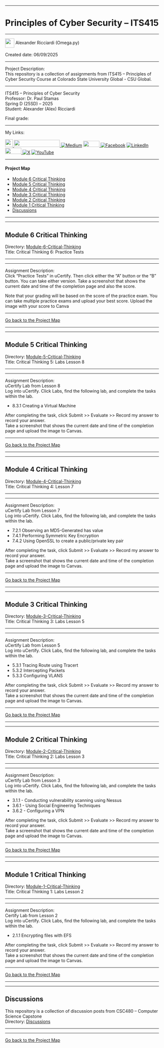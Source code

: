 ﻿-----------------------------------------------------------------------------------------------------------------------------
# Principles of Cyber Security – ITS415 
-----------------------------------------------------------------------------------------------------------------------------

<img width="30" height="30" align="center" src="https://github.com/user-attachments/assets/a8e0ea66-5d8f-43b3-8fff-2c3d74d57f53"> Alexander Ricciardi (Omega.py)      

Created date: 06/09/2025  

-----------------------------------------------------------------------------------------------------------------------------

Project Description:    
This repository is a collection of assignments from ITS415 – Principles of Cyber Security Course at Colorado State University Global - CSU Global.  

-----------------------------------------------------------------------------------------------------------------------------

ITS415 – Principles of Cyber Security  
Professor: Dr. Paul Stamas  
Spring D (25SD) – 2025   
Student: Alexander (Alex) Ricciardi   

Final grade:  

-----------------------------------------------------------------------------------------------------------------------------
My Links:   

<i><a href="https://www.alexomegapy.com" target="_blank"><img width="25" height="25" src="https://github.com/user-attachments/assets/a8e0ea66-5d8f-43b3-8fff-2c3d74d57f53"></i>
<i><a href="https://www.alexomegapy.com" target="_blank"><img width="150" height="23" src="https://github.com/user-attachments/assets/caa139ba-6b78-403f-902b-84450ff4d563"></i>
[![Medium](https://img.shields.io/badge/Medium-12100E?style=for-the-badge&logo=medium&logoColor=whit)](https://medium.com/@alex.omegapy)
<i><a href="https://dev.to/alex_ricciardi" target="_blank"><img width="53" height="20" src="https://github.com/user-attachments/assets/3dee9933-d8c9-4a38-b32e-b7a3c55e7e97"></i>
[![Facebook](https://img.shields.io/badge/Facebook-%231877F2.svg?logo=Facebook&logoColor=white)](https://www.facebook.com/profile.php?id=100089638857137)
[![LinkedIn](https://img.shields.io/badge/LinkedIn-%230077B5.svg?logo=linkedin&logoColor=white)](https://linkedin.com/in/alex-ricciardi)
<i><a href="https://www.threads.net/@alexomegapy?hl=en" target="_blank"><img width="53" height="20" src="https://github.com/user-attachments/assets/58c9e833-4501-42e4-b4fe-39ffafba99b2"></i>
[![X](https://img.shields.io/badge/X-black.svg?logo=X&logoColor=white)](https://x.com/AlexOmegapy)
[![YouTube](https://img.shields.io/badge/YouTube-%23FF0000.svg?logo=YouTube&logoColor=white)](https://www.youtube.com/channel/UC4rMaQ7sqywMZkfS1xGh2AA)  
   
-----------------------------------------------------------------------------------------------------------------------------

#### Project Map  

- [Module 6 Critical Thinking](#module-6-critical-thinking) 
- [Module 5 Critical Thinking](#module-5-critical-thinking) 
- [Module 4 Critical Thinking](#module-4-critical-thinking) 
- [Module 3 Critical Thinking](#module-3-critical-thinking) 
- [Module 2 Critical Thinking](#module-2-critical-thinking)
- [Module 1 Critical Thinking](#module-1-critical-thinking)  
- [Discussions](#discussions)


-----------------------------------------------------------------------------------------------------------------------------
-----------------------------------------------------------------------------------------------------------------------------
## Module 6 Critical Thinking 
Directory: [Module-6-Critical-Thinking](https://github.com/Omegapy/My-Academics-Portfolio/tree/main/BS-Computer-Science/Principles-of-Cyber-Security-ITS415/Module-6-Critical-Thinking)   
Title: Critical Thinking 6: Practice Tests

-----------------------------------------------------------------------------------------------------------------------------
-----------------------------------------------------------------------------------------------------------------------------

Assignment Description:  
Click “Practice Tests” in uCertify. Then click either the “A” button or the “B” button. 
You can take either version.
Take a screenshot that shows the current date and time of the completion page and also the score.

Note that your grading will be based on the score of the practice exam. You can take multiple practice exams and upload your best score. Upload the image with your score to Canva

-------------------------------------------------------------------------------------------

[Go back to the Project Map](#project-map)  

-----------------------------------------------------------------------------------------------------------------------------
-----------------------------------------------------------------------------------------------------------------------------
## Module 5 Critical Thinking 
Directory: [Module-5-Critical-Thinking](https://github.com/Omegapy/My-Academics-Portfolio/tree/main/BS-Computer-Science/Principles-of-Cyber-Security-ITS415/Module-5-Critical-Thinking)   
Title: Critical Thinking 5: Labs Lesson 8  

-----------------------------------------------------------------------------------------------------------------------------
-----------------------------------------------------------------------------------------------------------------------------

Assignment Description:  
uCertify Lab from Lesson 8  
Log into uCertify. Click Labs, find the following lab, and complete the tasks within the lab.
- 8.3.1 Creating a Virtual Machine

After completing the task, click Submit >> Evaluate >> Record my answer to record your answer.  
Take a screenshot that shows the current date and time of the completion page and upload the image to Canvas.

-------------------------------------------------------------------------------------------

[Go back to the Project Map](#project-map)  

-----------------------------------------------------------------------------------------------------------------------------
-----------------------------------------------------------------------------------------------------------------------------
## Module 4 Critical Thinking 
Directory: [Module-4-Critical-Thinking](https://github.com/Omegapy/My-Academics-Portfolio/tree/main/BS-Computer-Science/Principles-of-Cyber-Security-ITS415/Module-4-Critical-Thinking)   
Title: Critical Thinking 4: Lesson 7

-----------------------------------------------------------------------------------------------------------------------------
-----------------------------------------------------------------------------------------------------------------------------

Assignment Description:  
uCertify Lab from Lesson 7  
Log into uCertify. Click Labs, find the following lab, and complete the tasks within the lab.
- 7.2.1 Observing an MD5-Generated has value
- 7.4.1 Performing Symmetric Key Encryption
- 7.4.2 Using OpenSSL to create a public/private key pair

After completing the task, click Submit >> Evaluate >> Record my answer to record your answer.  
Take a screenshot that shows the current date and time of the completion page and upload the image to Canvas.

-------------------------------------------------------------------------------------------

[Go back to the Project Map](#project-map)  

-----------------------------------------------------------------------------------------------------------------------------
-----------------------------------------------------------------------------------------------------------------------------
## Module 3 Critical Thinking 
Directory: [Module-3-Critical-Thinking](https://github.com/Omegapy/My-Academics-Portfolio/tree/main/BS-Computer-Science/Principles-of-Cyber-Security-ITS415/Module-3-Critical-Thinking)   
Title: Critical Thinking 3: Labs Lesson 5  

-----------------------------------------------------------------------------------------------------------------------------
-----------------------------------------------------------------------------------------------------------------------------

Assignment Description:  
uCertify Lab from Lesson 5  
Log into uCertify. Click Labs, find the following lab, and complete the tasks within the lab.
- 5.3.1 Tracing Route using Tracert
- 5.3.2 Intercepting Packets
- 5.3.3 Configuring VLANS

After completing the task, click Submit >> Evaluate >> Record my answer to record your answer.  
Take a screenshot that shows the current date and time of the completion page and upload the image to Canvas.

-------------------------------------------------------------------------------------------

[Go back to the Project Map](#project-map)  

-----------------------------------------------------------------------------------------------------------------------------
-----------------------------------------------------------------------------------------------------------------------------
## Module 2 Critical Thinking 
Directory: [Module-2-Critical-Thinking](https://github.com/Omegapy/My-Academics-Portfolio/tree/main/BS-Computer-Science/Principles-of-Cyber-Security-ITS415/Module-2-Critical-Thinking)   
Title: Critical Thinking 2: Labs Lesson 3  

-----------------------------------------------------------------------------------------------------------------------------
-----------------------------------------------------------------------------------------------------------------------------

Assignment Description:  
uCertify Lab from Lesson 3  
Log into uCertify. Click Labs, find the following lab, and complete the tasks within the lab.
- 3.1.1 - Conducting vulnerability scanning using Nessus
- 3.6.1 - Using Social Engineering Techniques
- 3.6.2 - Configuring a VPN

After completing the task, click Submit >> Evaluate >> Record my answer to record your answer.  
Take a screenshot that shows the current date and time of the completion page and upload the image to Canvas.

-------------------------------------------------------------------------------------------

[Go back to the Project Map](#project-map)  

-----------------------------------------------------------------------------------------------------------------------------
-----------------------------------------------------------------------------------------------------------------------------
## Module 1 Critical Thinking 
Directory: [Module-1-Critical-Thinking](https://github.com/Omegapy/My-Academics-Portfolio/tree/main/BS-Computer-Science/Principles-of-Cyber-Security-ITS415/Module-1-Critical-Thinking)   
Title: Critical Thinking 1: Labs Lesson 2  

-----------------------------------------------------------------------------------------------------------------------------
-----------------------------------------------------------------------------------------------------------------------------

Assignment Description:  
Certify Lab from Lesson 2  
Log into uCertify. Click Labs, find the following lab, and complete the tasks within the lab.  
- 2.1.1 Encrypting files with EFS  

After completing the task, click Submit >> Evaluate >> Record my answer to record your answer.  
Take a screenshot that shows the current date and time of the completion page and upload the image to Canvas.

-------------------------------------------------------------------------------------------

[Go back to the Project Map](#project-map)  

-----------------------------------------------------------------------------------------------------------------------------
-----------------------------------------------------------------------------------------------------------------------------
## Discussions 
This repository is a collection of discussion posts from CSC480 – Computer Science Capstone  
Directory: [Discussions]()

-----------------------------------------------------------------------------------------------------------------------------
-----------------------------------------------------------------------------------------------------------------------------

[Go back to the Project Map](#project-map)


